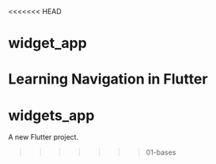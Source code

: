<<<<<<< HEAD
# widget_app
Learning Navigation in Flutter
=======
# widgets_app

A new Flutter project.
>>>>>>> 01-bases
